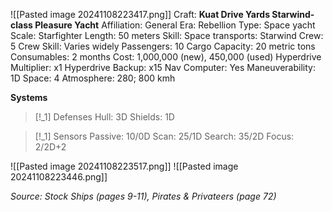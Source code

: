 ![[Pasted image 20241108223417.png]]
Craft: **Kuat Drive Yards Starwind-class Pleasure Yacht**
Affiliation: General
Era: Rebellion
Type: Space yacht
Scale: Starfighter
Length: 50 meters
Skill: Space transports: Starwind
Crew: 5
Crew Skill: Varies widely
Passengers: 10
Cargo Capacity: 20 metric tons
Consumables: 2 months
Cost: 1,000,000 (new), 450,000 (used)
Hyperdrive Multiplier: x1
Hyperdrive Backup: x15
Nav Computer: Yes
Maneuverability: 1D
Space: 4
Atmosphere: 280; 800 kmh

**Systems**
> [!_1] Defenses
> Hull: 3D
> Shields: 1D

> [!_1] Sensors
> Passive: 10/0D
> Scan: 25/1D
> Search: 35/2D
> Focus: 2/2D+2


 ![[Pasted image 20241108223517.png]]  ![[Pasted image 20241108223446.png]]


*Source: Stock Ships (pages 9-11), Pirates & Privateers (page 72)*